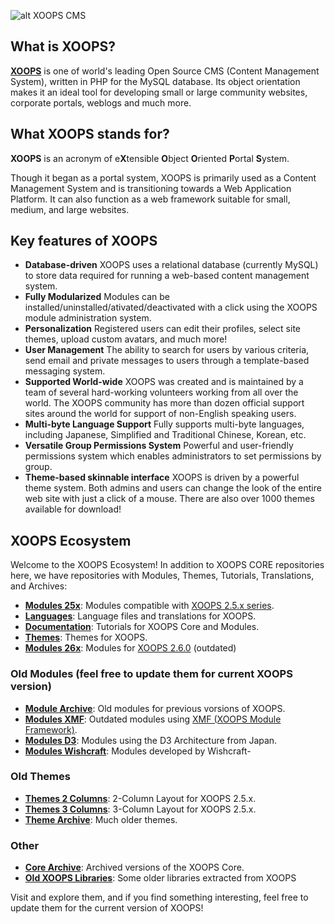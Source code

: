 ![alt XOOPS CMS](http://xoops.org/images/logoXoops4GithubRepository.png)

## What is XOOPS?
**[XOOPS](https://xoops.org)** is one of world's leading Open Source CMS (Content Management System), written in PHP for the MySQL database. Its object orientation makes it an ideal tool for developing small or large community websites, corporate portals, weblogs and much more.

## What XOOPS stands for?
**XOOPS** is an acronym of e**X**tensible **O**bject **O**riented **P**ortal **S**ystem. 

Though it began as a portal system, XOOPS is primarily used as a Content Management System and is transitioning towards a Web Application Platform. It can also function as a web framework suitable for small, medium, and large websites.

## Key features of XOOPS
- **Database-driven** XOOPS uses a relational database (currently MySQL) to store data required for running a web-based content management system.
- **Fully Modularized** Modules can be installed/uninstalled/ativated/deactivated with a click using the XOOPS module administration system.
- **Personalization** Registered users can edit their profiles, select site themes, upload custom avatars, and much more!
- **User Management** The ability to search for users by various criteria, send email and private messages to users through a template-based messaging system.
- **Supported World-wide** XOOPS was created and is maintained by a team of several hard-working volunteers working from all over the world. The XOOPS community has more than dozen official support sites around the world for support of non-English speaking users.
- **Multi-byte Language Support** Fully supports multi-byte languages, including Japanese, Simplified and Traditional Chinese, Korean, etc.
- **Versatile Group Permissions System** Powerful and user-friendly permissions system which enables administrators to set permissions by group.
- **Theme-based skinnable interface** XOOPS is driven by a powerful theme system. Both admins and users can change the look of the entire web site with just a click of a mouse. There are also over 1000 themes available for download!

## **XOOPS Ecosystem** 

Welcome to the XOOPS Ecosystem! In addition to XOOPS CORE repositories here, we have repositories with Modules, Themes, Tutorials, Translations, and Archives:

- **[Modules 25x](https://github.com/XoopsModules25x)**: Modules compatible with [XOOPS 2.5.x series](https://github.com/XOOPS/XoopsCore25).
- **[Languages](https://github.com/XoopsLanguages)**: Language files and translations for XOOPS. 
- **[Documentation](https://github.com/XoopsDocs)**: Tutorials for XOOPS Core and Modules.
- **[Themes](https://github.com/XoopsThemes)**: Themes for XOOPS.
- **[Modules 26x](https://github.com/XoopsModules26x)**: Modules for [XOOPS 2.6.0](https://github.com/XOOPS/XoopsCore25) (outdated)

### Old Modules (feel free to update them for current XOOPS version)
- **[Module Archive](https://github.com/XoopsModulesArchive)**: Old modules for previous vorsions of XOOPS.
- **[Modules XMF](https://github.com/XoopsModulesXMF)**: Outdated modules using  [XMF (XOOPS Module Framework)](https://github.com/XOOPS/xmf).
- **[Modules D3](https://github.com/XoopsModulesD3)**: Modules using the D3 Architecture from Japan.
- **[Modules Wishcraft](https://github.com/XoopsModulesWishcraft)**: Modules developed by Wishcraft- 

### Old Themes
- **[Themes 2 Columns](https://github.com/XoopsThemes25xArchive-2col)**: 2-Column Layout for XOOPS 2.5.x.
- **[Themes 3 Columns](https://github.com/XoopsThemes25xArchive-3col)**: 3-Column Layout for XOOPS 2.5.x.
- **[Theme Archive](https://github.com/XoopsThemesArchive")**: Much older themes.


### Other
- **[Core Archive](https://github.com/XoopsCoreArchive)**: Archived versions of the XOOPS Core.
- **[Old XOOPS Libraries](https://github.com/OldXoopsLibraries)**: Some older libraries extracted from XOOPS

Visit and explore them, and if you find something interesting, feel free to update them for the current version of XOOPS!

